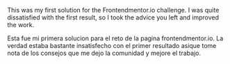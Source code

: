 This was my first solution for the Frontendmentor.io challenge.
I was quite dissatisfied with the first result, so I took the advice you left and improved the work.


Esta fue mi primera solucion para el reto de la pagina frontendmentor.io.
La verdad estaba bastante insatisfecho con el primer resultado asique tome nota de los consejos que me dejo la comunidad y mejore el trabajo.